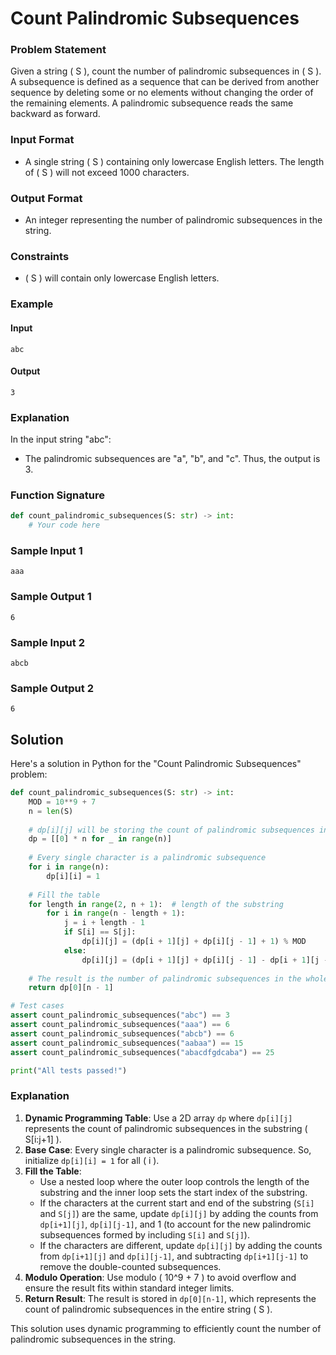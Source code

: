 # Count Palindromic Subsequences

### Problem Statement

Given a string \( S \), count the number of palindromic subsequences in \( S \). A subsequence is defined as a sequence that can be derived from another sequence by deleting some or no elements without changing the order of the remaining elements. A palindromic subsequence reads the same backward as forward.

### Input Format

- A single string \( S \) containing only lowercase English letters. The length of \( S \) will not exceed 1000 characters.

### Output Format

- An integer representing the number of palindromic subsequences in the string.

### Constraints

- \( S \) will contain only lowercase English letters.

### Example

#### Input
```
abc
```

#### Output
```
3
```

### Explanation

In the input string "abc":
- The palindromic subsequences are "a", "b", and "c". Thus, the output is 3.

### Function Signature
```python
def count_palindromic_subsequences(S: str) -> int:
    # Your code here
```

### Sample Input 1
```
aaa
```

### Sample Output 1
```
6
```

### Sample Input 2
```
abcb
```

### Sample Output 2
```
6
```

## Solution

Here's a solution in Python for the "Count Palindromic Subsequences" problem:

```python
def count_palindromic_subsequences(S: str) -> int:
    MOD = 10**9 + 7
    n = len(S)
    
    # dp[i][j] will be storing the count of palindromic subsequences in the substring S[i:j+1]
    dp = [[0] * n for _ in range(n)]
    
    # Every single character is a palindromic subsequence
    for i in range(n):
        dp[i][i] = 1
    
    # Fill the table
    for length in range(2, n + 1):  # length of the substring
        for i in range(n - length + 1):
            j = i + length - 1
            if S[i] == S[j]:
                dp[i][j] = (dp[i + 1][j] + dp[i][j - 1] + 1) % MOD
            else:
                dp[i][j] = (dp[i + 1][j] + dp[i][j - 1] - dp[i + 1][j - 1]) % MOD
    
    # The result is the number of palindromic subsequences in the whole string
    return dp[0][n - 1]

# Test cases
assert count_palindromic_subsequences("abc") == 3
assert count_palindromic_subsequences("aaa") == 6
assert count_palindromic_subsequences("abcb") == 6
assert count_palindromic_subsequences("aabaa") == 15
assert count_palindromic_subsequences("abacdfgdcaba") == 25

print("All tests passed!")
```

### Explanation

1. **Dynamic Programming Table**: Use a 2D array `dp` where `dp[i][j]` represents the count of palindromic subsequences in the substring \( S[i:j+1] \).
2. **Base Case**: Every single character is a palindromic subsequence. So, initialize `dp[i][i] = 1` for all \( i \).
3. **Fill the Table**:
   - Use a nested loop where the outer loop controls the length of the substring and the inner loop sets the start index of the substring.
   - If the characters at the current start and end of the substring (`S[i]` and `S[j]`) are the same, update `dp[i][j]` by adding the counts from `dp[i+1][j]`, `dp[i][j-1]`, and 1 (to account for the new palindromic subsequences formed by including `S[i]` and `S[j]`).
   - If the characters are different, update `dp[i][j]` by adding the counts from `dp[i+1][j]` and `dp[i][j-1]`, and subtracting `dp[i+1][j-1]` to remove the double-counted subsequences.
4. **Modulo Operation**: Use modulo \( 10^9 + 7 \) to avoid overflow and ensure the result fits within standard integer limits.
5. **Return Result**: The result is stored in `dp[0][n-1]`, which represents the count of palindromic subsequences in the entire string \( S \).

This solution uses dynamic programming to efficiently count the number of palindromic subsequences in the string.
